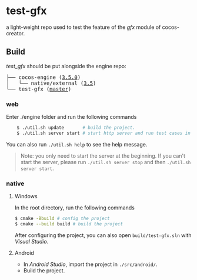 # test-gfx

a light-weight repo used to test the feature of the _gfx_ module of cocos-creator.

## Build

_test_gfx_ should be put alongside the engine repo:

<pre>
├── cocos-engine (<a href="https://github.com/cocos/cocos-engine/tree/v3.5.0">3.5.0</a>)
│   └── native/external (<a href="https://github.com/cocos/cocos-engine-external/tree/v3.5">3.5</a>)
└── test-gfx (<a href="https://github.com/cocos-creator/test-gfx/tree/master">master</a>)
</pre>

### web

Enter ./engine folder and run the following commands
```bash
    $ ./util.sh update       # build the project.
    $ ./util.sh server start # start http server and run test cases in your browser.
```
You can also run `./util.sh help` to see the help message.
> Note: you only need to start the server at the beginning. If you can't start the server, please run `./util.sh server stop` and then `./util.sh server start`.

### native
1. Windows
    
    In the root directory, run the following commands

    ```bash
    $ cmake -Bbuild # config the project
    $ cmake --build build # build the project
    ```

    After configuring the project, you can also open `build/test-gfx.sln` with _Visual Studio_.

2. Android
    * In _Android Studio_, import the project in `./src/android/`.
    * Build the project.